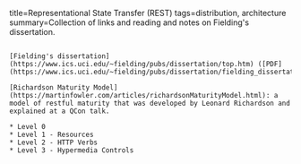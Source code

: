 title=Representational State Transfer (REST)
tags=distribution, architecture
summary=Collection of links and reading and notes on Fielding's dissertation.
~~~~~~

[Fielding's dissertation](https://www.ics.uci.edu/~fielding/pubs/dissertation/top.htm) ([PDF](https://www.ics.uci.edu/~fielding/pubs/dissertation/fielding_dissertation.pdf))

[Richardson Maturity Model](https://martinfowler.com/articles/richardsonMaturityModel.html): a model of restful maturity that was developed by Leonard Richardson and explained at a QCon talk.

* Level 0
* Level 1 - Resources
* Level 2 - HTTP Verbs
* Level 3 - Hypermedia Controls
